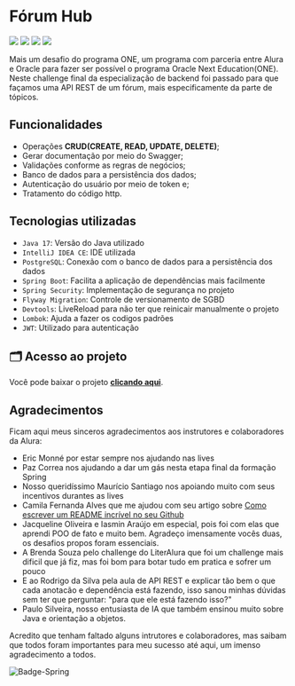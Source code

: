 # Fórum Hub

<div>
  <img src="https://img.shields.io/badge/maven--central-v4.0.0-blue"/>
  <img src="https://img.shields.io/badge/spring--boot-v3.3.1-blue"/>
  <img src="https://img.shields.io/badge/java--jwt-v4.2.1-blue"/>
  <img src="https://img.shields.io/badge/springdoc-v2.6.0-blue"/>

</div>




Mais um desafio do programa ONE, um programa com parceria entre Alura e Oracle para fazer ser possível o programa Oracle Next Education(ONE). Neste challenge final da especialização de backend foi passado para que façamos uma API REST de um fórum, mais especificamente da parte de tópicos.

## Funcionalidades
-  Operações **CRUD(CREATE, READ, UPDATE, DELETE)**;
-  Gerar documentação por meio do Swagger;
-  Validações conforme as regras de negócios;
-  Banco de dados para a persistência dos dados;
-  Autenticação do usuário por meio de token e;
-  Tratamento do código http.

## Tecnologias utilizadas
-  `Java 17`: Versão do Java utilizado
-  `IntelliJ IDEA CE`: IDE utilizada
-  `PostgreSQL`: Conexão com o banco de dados para a persistência dos dados
-  `Spring Boot`: Facilita a aplicação de dependências mais facilmente
-  `Spring Security`: Implementação de segurança no projeto
-  `Flyway Migration`: Controle de versionamento de SGBD
-  `Devtools`: LiveReload para não ter que reinicair manualmente o projeto
-  `Lombok`: Ajuda a fazer os codigos padrões
-  `JWT`: Utilizado para autenticação

## 🗂 Acesso ao projeto
Você pode baixar o projeto **[clicando aqui](https://github.com/haimonvieira/challenge-forum-hub/archive/refs/heads/main.zip)**.

## Agradecimentos

Ficam aqui meus sinceros agradecimentos aos instrutores e colaboradores da Alura:

-  Eric Monné por estar sempre nos ajudando nas lives
-  Paz Correa nos ajudando a dar um gás nesta etapa final da formação Spring
-  Nosso queridíssimo Maurício Santiago nos apoiando muito com seus incentivos durantes as lives
-  Camila Fernanda Alves que me ajudou com seu artigo sobre [Como escrever um README incrível no seu Github](https://www.alura.com.br/artigos/escrever-bom-readme)
-  Jacqueline Oliveira e Iasmin Araújo em especial, pois foi com elas que aprendi POO de fato e muito bem. Agradeço imensamente vocês duas, os desafios propos foram essenciais.
-  A Brenda Souza pelo challenge do LiterAlura que foi um challenge mais dificil que já fiz, mas foi bom para botar tudo em pratica e sofrer um pouco
-  E ao Rodrigo da Silva pela aula de API REST e explicar tão bem o que cada anotacão e dependência está fazendo, isso sanou minhas dúvidas sem ter que perguntar: "para que ele está fazendo isso?"
-  Paulo Silveira, nosso entusiasta de IA que também ensinou muito sobre Java e orientação a objetos.

Acredito que tenham faltado alguns intrutores e colaboradores, mas saibam que todos foram importantes para meu sucesso até aqui, um imenso agradecimento a todos.

![Badge-Spring](https://github.com/haimonvieira/challenge-forum-hub/assets/81303638/8629d122-2b74-4064-a71c-722fcb2a4f01)
